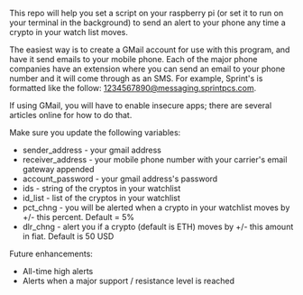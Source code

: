 This repo will help you set a script on your raspberry pi (or set it to run on your terminal in the background) to send an alert to your phone any time a crypto in your watch list moves.

The easiest way is to create a GMail account for use with this program, and have it send emails to your mobile phone. Each of the major phone companies have an extension where you can send an email to your phone number and it will come through as an SMS. For example, Sprint's is formatted like the follow: 1234567890@messaging.sprintpcs.com.

If using GMail, you will have to enable insecure apps; there are several articles online for how to do that.

Make sure you update the following variables:
* sender_address - your gmail address
* receiver_address - your mobile phone number with your carrier's email gateway appended
* account_password - your gmail address's password
* ids - string of the cryptos in your watchlist
* id_list - list of the cryptos in your watchlist
* pct_chng - you will be alerted when a crypto in your watchlist moves by +/- this percent. Default = 5%
* dlr_chng - alert you if a crypto (default is ETH) moves by +/- this amount in fiat. Default is 50 USD


Future enhancements:
* All-time high alerts
* Alerts when a major support / resistance level is reached
